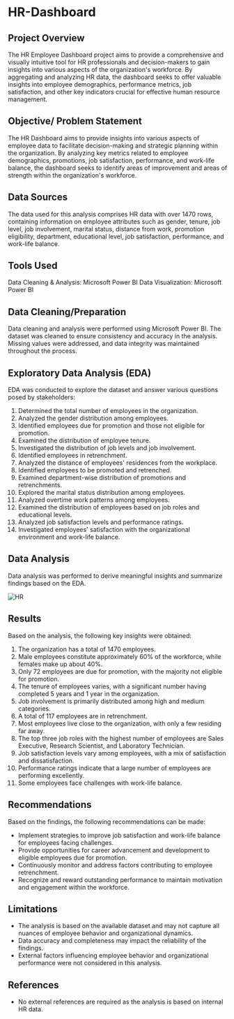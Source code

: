 # HR-Dashboard

## Project Overview

The HR Employee Dashboard project aims to provide a comprehensive and visually intuitive tool for HR professionals and decision-makers to gain insights into various aspects of the organization's workforce. By aggregating and analyzing HR data, the dashboard seeks to offer valuable insights into employee demographics, performance metrics, job satisfaction, and other key indicators crucial for effective human resource management.

## Objective/ Problem Statement

The HR Dashboard aims to provide insights into various aspects of employee data to facilitate decision-making and strategic planning within the organization. By analyzing key metrics related to employee demographics, promotions, job satisfaction, performance, and work-life balance, the dashboard seeks to identify areas of improvement and areas of strength within the organization's workforce.

## Data Sources

The data used for this analysis comprises HR data with over 1470 rows, containing information on employee attributes such as gender, tenure, job level, job involvement, marital status, distance from work, promotion eligibility, department, educational level, job satisfaction, performance, and work-life balance.

## Tools Used

Data Cleaning & Analysis: Microsoft Power BI
Data Visualization: Microsoft Power BI

## Data Cleaning/Preparation

Data cleaning and analysis were performed using Microsoft Power BI.
The dataset was cleaned to ensure consistency and accuracy in the analysis.
Missing values were addressed, and data integrity was maintained throughout the process.

## Exploratory Data Analysis (EDA)

EDA was conducted to explore the dataset and answer various questions posed by stakeholders:

1. Determined the total number of employees in the organization.
2. Analyzed the gender distribution among employees.
3. Identified employees due for promotion and those not eligible for promotion.
4. Examined the distribution of employee tenure.
5. Investigated the distribution of job levels and job involvement.
6. Identified employees in retrenchment.
7. Analyzed the distance of employees' residences from the workplace.
8. Identified employees to be promoted and retrenched.
9. Examined department-wise distribution of promotions and retrenchments.
10. Explored the marital status distribution among employees.
11. Analyzed overtime work patterns among employees.
12. Examined the distribution of employees based on job roles and educational levels.
13. Analyzed job satisfaction levels and performance ratings.
14. Investigated employees' satisfaction with the organizational environment and work-life balance.

## Data Analysis

Data analysis was performed to derive meaningful insights and summarize findings based on the EDA.

![HR](https://github.com/Meenal-Ramteke/HR-Dashboard/assets/123671252/c959c171-4bfa-4542-81c4-d738fe40ed28)

## Results

Based on the analysis, the following key insights were obtained:

1. The organization has a total of 1470 employees.
2. Male employees constitute approximately 60% of the workforce, while females make up about 40%.
3. Only 72 employees are due for promotion, with the majority not eligible for promotion.
4. The tenure of employees varies, with a significant number having completed 5 years and 1 year in the organization.
5. Job involvement is primarily distributed among high and medium categories.
6. A total of 117 employees are in retrenchment.
7. Most employees live close to the organization, with only a few residing far away.
8. The top three job roles with the highest number of employees are Sales Executive, Research Scientist, and Laboratory Technician.
9. Job satisfaction levels vary among employees, with a mix of satisfaction and dissatisfaction.
10. Performance ratings indicate that a large number of employees are performing excellently.
11. Some employees face challenges with work-life balance.
    
## Recommendations

Based on the findings, the following recommendations can be made:

- Implement strategies to improve job satisfaction and work-life balance for employees facing challenges.
- Provide opportunities for career advancement and development to eligible employees due for promotion.
- Continuously monitor and address factors contributing to employee retrenchment.
- Recognize and reward outstanding performance to maintain motivation and engagement within the workforce.
  
## Limitations

- The analysis is based on the available dataset and may not capture all nuances of employee behavior and organizational dynamics.
- Data accuracy and completeness may impact the reliability of the findings.
- External factors influencing employee behavior and organizational performance were not considered in this analysis.

## References
- No external references are required as the analysis is based on internal HR data.







